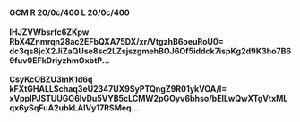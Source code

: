 #### GCM R 20/0c/400 L 20/0c/400
**IHJZVWbsrfc6ZKpw**<br/>**RbX4Znmrqn28ac2EFbQXA75DX/xr/VtgzhB6oeuRoU0=**<br/>**dc3qs8jcX2JiZaQUse8sc2LZsjszgmehBOJ6Of5iddck7ispKg2d9K3ho7B69fuv0EFkDriyzhmOxbtP...**<br/><br/>
**CsyKcOBZU3mK1d6q**<br/>**kFXtGHALLSchaq3eU2347UX9SyPTQngZ9R01ykVOA/I=**<br/>**xVppIPJSTUUGO6IvDu5VYB5cLCMW2pGOyv6bhso/bEILwQwXTgVtxMLqx6ySqFuA2ubkLAlVy17RSMeq...**
